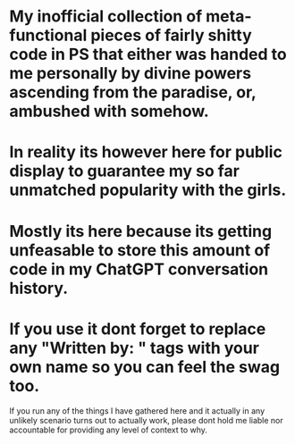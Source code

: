 # My inofficial collection of meta-functional pieces of fairly shitty code in PS that either was handed to me personally by divine powers ascending from the paradise, or, ambushed with somehow. 
# In reality its however here for public display to guarantee my so far unmatched popularity with the girls. 

# Mostly its here because its getting unfeasable to store this amount of code in my ChatGPT conversation history. 
# If you use it dont forget to replace any "Written by: " tags with your own name so you can feel the swag too. 

If you run any of the things I have gathered here and it actually in any unlikely scenario turns out to actually work, please dont hold me liable nor accountable for providing any level of context to why.


